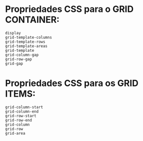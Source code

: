 # Propriedades CSS para o GRID CONTAINER:

    display
    grid-template-columns
    grid-template-rows
    grid-template-areas
    grid-template
    grid-column-gap
    grid-row-gap
    grid-gap

# Propriedades CSS para os GRID ITEMS:

    grid-column-start
    grid-column-end
    grid-row-start
    grid-row-end
    grid-column
    grid-row
    grid-area